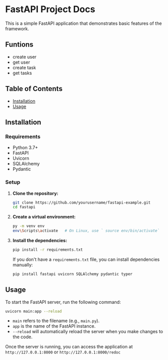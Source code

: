 # FastAPI Project Docs

This is a simple FastAPI application that demonstrates basic features of the framework. 

## Funtions

- create user
- get user
- create task
- get tasks

## Table of Contents

- [Installation](#installation)
- [Usage](#usage)

## Installation

### Requirements

- Python 3.7+
- FastAPI
- Uvicorn
- SQLAlchemy
- Pydantic

### Setup

1. **Clone the repository:**

   ```bash
   git clone https://github.com/yourusername/fastapi-example.git
   cd fastapi
   ```

2. **Create a virtual environment:**

   ```bash
   py -m venv env
   env\Scripts\activate   # On Linux, use ` source env/bin/activate`
   ```

3. **Install the dependencies:**

   ```bash
   pip install -r requirements.txt
   ```

   If you don't have a `requirements.txt` file, you can install dependencies manually:

   ```bash
   pip install fastapi uvicorn SQLAlchemy pydantic typer
   ```

## Usage

To start the FastAPI server, run the following command:

```bash
uvicorn main:app --reload
```

- `main` refers to the filename (e.g., `main.py`).
- `app` is the name of the FastAPI instance.
- `--reload` will automatically reload the server when you make changes to the code.

Once the server is running, you can access the application at `http://127.0.0.1:8000` or `http://127.0.0.1:8000/redoc`
